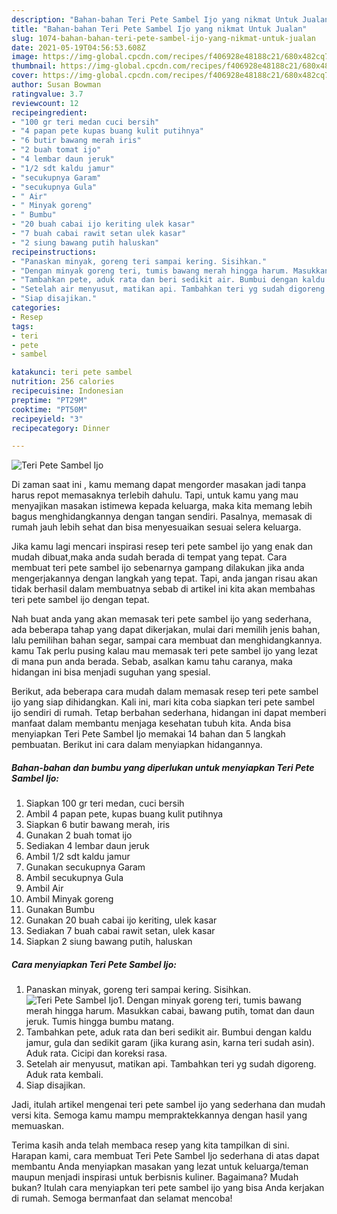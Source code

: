 ```yaml
---
description: "Bahan-bahan Teri Pete Sambel Ijo yang nikmat Untuk Jualan"
title: "Bahan-bahan Teri Pete Sambel Ijo yang nikmat Untuk Jualan"
slug: 1074-bahan-bahan-teri-pete-sambel-ijo-yang-nikmat-untuk-jualan
date: 2021-05-19T04:56:53.608Z
image: https://img-global.cpcdn.com/recipes/f406928e48188c21/680x482cq70/teri-pete-sambel-ijo-foto-resep-utama.jpg
thumbnail: https://img-global.cpcdn.com/recipes/f406928e48188c21/680x482cq70/teri-pete-sambel-ijo-foto-resep-utama.jpg
cover: https://img-global.cpcdn.com/recipes/f406928e48188c21/680x482cq70/teri-pete-sambel-ijo-foto-resep-utama.jpg
author: Susan Bowman
ratingvalue: 3.7
reviewcount: 12
recipeingredient:
- "100 gr teri medan cuci bersih"
- "4 papan pete kupas buang kulit putihnya"
- "6 butir bawang merah iris"
- "2 buah tomat ijo"
- "4 lembar daun jeruk"
- "1/2 sdt kaldu jamur"
- "secukupnya Garam"
- "secukupnya Gula"
- " Air"
- " Minyak goreng"
- " Bumbu"
- "20 buah cabai ijo keriting ulek kasar"
- "7 buah cabai rawit setan ulek kasar"
- "2 siung bawang putih haluskan"
recipeinstructions:
- "Panaskan minyak, goreng teri sampai kering. Sisihkan."
- "Dengan minyak goreng teri, tumis bawang merah hingga harum. Masukkan cabai, bawang putih, tomat dan daun jeruk. Tumis hingga bumbu matang."
- "Tambahkan pete, aduk rata dan beri sedikit air. Bumbui dengan kaldu jamur, gula dan sedikit garam (jika kurang asin, karna teri sudah asin). Aduk rata. Cicipi dan koreksi rasa."
- "Setelah air menyusut, matikan api. Tambahkan teri yg sudah digoreng. Aduk rata kembali."
- "Siap disajikan."
categories:
- Resep
tags:
- teri
- pete
- sambel

katakunci: teri pete sambel 
nutrition: 256 calories
recipecuisine: Indonesian
preptime: "PT29M"
cooktime: "PT50M"
recipeyield: "3"
recipecategory: Dinner

---
```



![Teri Pete Sambel Ijo](https://img-global.cpcdn.com/recipes/f406928e48188c21/680x482cq70/teri-pete-sambel-ijo-foto-resep-utama.jpg)

Di zaman  saat ini , kamu memang dapat mengorder masakan jadi tanpa harus repot memasaknya terlebih dahulu. Tapi, untuk kamu yang mau menyajikan masakan istimewa kepada keluarga, maka kita memang lebih bagus menghidangkannya dengan tangan sendiri. Pasalnya, memasak di rumah jauh lebih sehat dan bisa menyesuaikan sesuai selera keluarga.

Jika kamu lagi mencari inspirasi resep teri pete sambel ijo yang enak dan mudah dibuat,maka anda sudah berada di tempat yang tepat. Cara membuat teri pete sambel ijo  sebenarnya gampang dilakukan jika anda mengerjakannya dengan langkah yang tepat. Tapi, anda jangan risau akan tidak berhasil dalam membuatnya 
sebab di artikel ini kita akan membahas teri pete sambel ijo dengan tepat.  



Nah buat anda yang akan memasak teri pete sambel ijo yang sederhana, ada beberapa tahap yang dapat dikerjakan, mulai dari memilih jenis bahan, lalu pemilihan bahan segar, sampai cara membuat dan menghidangkannya. kamu Tak perlu pusing kalau mau memasak teri pete sambel ijo yang lezat di mana pun anda berada. Sebab, asalkan kamu  tahu caranya, maka hidangan ini bisa menjadi suguhan yang spesial.

Berikut, ada beberapa cara mudah dalam memasak resep teri pete sambel ijo yang siap dihidangkan. Kali ini, mari kita coba siapkan teri pete sambel ijo sendiri di rumah. Tetap berbahan sederhana, hidangan ini dapat memberi manfaat dalam membantu menjaga kesehatan tubuh kita. Anda bisa menyiapkan Teri Pete Sambel Ijo memakai 14 bahan dan 5 langkah pembuatan. Berikut ini cara dalam menyiapkan hidangannya.

<!--inarticleads1-->

##### Bahan-bahan dan bumbu yang diperlukan untuk menyiapkan Teri Pete Sambel Ijo:

1. Siapkan 100 gr teri medan, cuci bersih
1. Ambil 4 papan pete, kupas buang kulit putihnya
1. Siapkan 6 butir bawang merah, iris
1. Gunakan 2 buah tomat ijo
1. Sediakan 4 lembar daun jeruk
1. Ambil 1/2 sdt kaldu jamur
1. Gunakan secukupnya Garam
1. Ambil secukupnya Gula
1. Ambil  Air
1. Ambil  Minyak goreng
1. Gunakan  Bumbu
1. Gunakan 20 buah cabai ijo keriting, ulek kasar
1. Sediakan 7 buah cabai rawit setan, ulek kasar
1. Siapkan 2 siung bawang putih, haluskan




<!--inarticleads2-->

##### Cara menyiapkan Teri Pete Sambel Ijo:

1. Panaskan minyak, goreng teri sampai kering. Sisihkan.
<img src="https://img-global.cpcdn.com/steps/815eb4c90ed33961/160x128cq70/teri-pete-sambel-ijo-langkah-memasak-1-foto.jpg" alt="Teri Pete Sambel Ijo">1. Dengan minyak goreng teri, tumis bawang merah hingga harum. Masukkan cabai, bawang putih, tomat dan daun jeruk. Tumis hingga bumbu matang.
1. Tambahkan pete, aduk rata dan beri sedikit air. Bumbui dengan kaldu jamur, gula dan sedikit garam (jika kurang asin, karna teri sudah asin). Aduk rata. Cicipi dan koreksi rasa.
1. Setelah air menyusut, matikan api. Tambahkan teri yg sudah digoreng. Aduk rata kembali.
1. Siap disajikan.




Jadi, itulah artikel mengenai  teri pete sambel ijo  yang sederhana dan mudah versi kita. Semoga kamu mampu mempraktekkannya dengan hasil yang memuaskan. 

Terima kasih anda telah membaca resep yang kita tampilkan di sini. Harapan kami, cara membuat  Teri Pete Sambel Ijo sederhana di atas dapat membantu Anda menyiapkan masakan yang lezat untuk keluarga/teman maupun menjadi inspirasi untuk berbisnis kuliner. Bagaimana? Mudah bukan? Itulah cara menyiapkan teri pete sambel ijo yang bisa Anda kerjakan di rumah. Semoga bermanfaat dan selamat mencoba!


